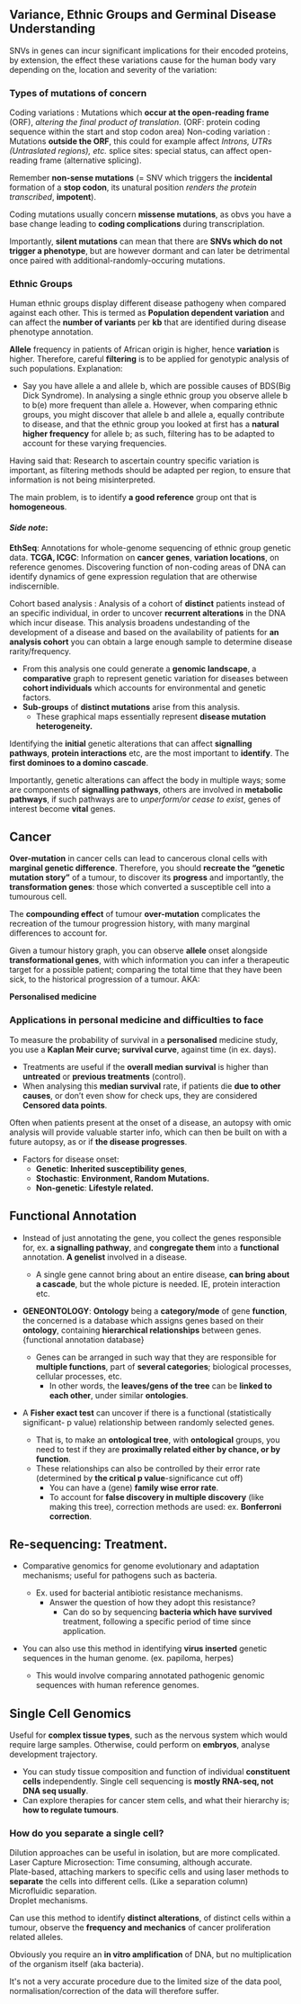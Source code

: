 ## Variance, Ethnic Groups and Germinal Disease Understanding

SNVs in genes can incur significant implications for their encoded proteins, by extension, the effect these variations cause for the human body vary depending on the, location and severity of the variation:

### Types of mutations of concern

Coding variations
: Mutations which **occur at the open-reading frame** (ORF), *altering the final product of translation*. (ORF: protein coding sequence within the start and stop codon area)
Non-coding variation
: Mutations **outside the ORF**, this could for example affect *Introns, UTRs (Untraslated regions), etc.*
splice sites: special status, can affect open-reading frame (alternative splicing).

Remember **non-sense mutations** (= SNV which triggers the **incidental** formation of a **stop codon**, its unatural position *renders the protein transcribed*, **impotent**).



Coding mutations usually concern **missense mutations**, as obvs you have a base change leading to **coding complications** during transcriplation.

Importantly, **silent mutations** can mean that there are **SNVs which do not trigger a phenotype**, but are however dormant and can later be detrimental once paired with additional-randomly-occuring mutations.

### Ethnic Groups

Human ethnic groups display different disease pathogeny when compared against each other. This is termed as **Population dependent variation** and can affect the **number of variants** per **kb** that are identified during disease phenotype annotation.

**Allele** frequency in patients of African origin is higher, hence **variation** is higher. Therefore, careful **filtering** is to be applied for genotypic analysis of such populations. Explanation:
* Say you have allele a and allele b, which are possible causes of BDS(Big Dick Syndrome). In analysing a single ethnic group you observe allele b to b(e) more frequent than allele a. However, when comparing ethnic groups, you might discover that allele b and allele a, equally contribute to disease, and that the ethnic group you looked at first has a **natural higher frequency** for allele b; as such, filtering has to be adapted to account for these varying frequencies.

Having said that: Research to ascertain country specific variation is important, as filtering methods should be adapted per region, to ensure that information is not being misinterpreted. 

The main problem, is to identify **a good reference** group ont that is **homogeneous**.

#### *Side note*:
**EthSeq**: Annotations for whole-genome sequencing of ethnic group genetic data. **TCGA, ICGC**: Information on **cancer** **genes**, **variation locations**, on reference genomes. Discovering function of non-coding areas of DNA can identify dynamics of gene expression regulation that are otherwise indiscernible. 

Cohort based analysis
: Analysis of a cohort of **distinct** patients instead of an specific individual, in order to uncover **recurrent alterations** in the DNA which incur disease. This analysis broadens undestanding of the development of a disease and based on the availability of patients for **an analysis cohort** you can obtain a large enough sample to determine disease rarity/frequency.

  * From this analysis one could generate a **genomic landscape**, a **comparative** graph to represent genetic variation for diseases between **cohort individuals** which accounts for environmental and genetic factors.   
  * **Sub-groups** of **distinct mutations** arise from this analysis.  
    * These graphical maps essentially represent **disease mutation heterogeneity.**  

Identifying the **initial** genetic alterations that can affect **signalling pathways**, **protein interactions** etc, are the most important to **identify**. The **first dominoes to a domino cascade**. 

Importantly, genetic alterations can affect the body in multiple ways; some are components of **signalling pathways**, others are involved in **metabolic pathways**, if such pathways are to *unperform/or cease to exist*, genes of interest become **vital** genes.

## Cancer
**Over-mutation** in cancer cells can lead to cancerous clonal cells with **marginal genetic difference**. Therefore, you should **recreate the** **“genetic mutation story”** of a tumour, to discover its **progress** and importantly, the **transformation genes**: those which converted a susceptible cell into a tumourous cell. 

The **compounding effect** of tumour **over-mutation** complicates the recreation of the tumour progression history, with many marginal differences to account for.

Given a tumour history graph, you can observe **allele** onset alongside **transformational genes**, with which information you can infer a therapeutic target for a possible patient; comparing the total time that they have been sick, to the historical progression of a tumour. AKA:

**Personalised medicine** 

### Applications in personal medicine and difficulties to face

To measure the probability of survival in a **personalised** medicine study, you use a **Kaplan Meir curve; survival curve**, against time (in ex. days).  
  * Treatments are useful if the **overall median survival** is higher than **untreated** or **previous treatments** (control).  
  * When analysing this **median survival** rate, if patients die **due to other causes**, or don’t even show for check ups, they are considered **Censored data points**.  

 Often when patients present at the onset of a disease, an autopsy with omic analysis will provide valuable starter info, which can then be built on with a future autopsy, as or if **the disease progresses**.   
  * Factors for disease onset:  
    * **Genetic**: **Inherited susceptibility genes**,  
    * **Stochastic**: **Environment, Random Mutations.**  
    * **Non-genetic**: **Lifestyle related.**

## Functional Annotation

* Instead of just annotating the gene, you collect the genes responsible for, ex. **a signalling pathway**, and **congregate them** into a **functional** annotation. **A genelist** involved in a disease.   
  * A single gene cannot bring about an entire disease, **can bring about a cascade**, but the whole picture is needed. IE, protein interaction etc.

* **GENEONTOLOGY**: **Ontology** being a **category/mode** of gene **function**, the concerned is a database which assigns genes based on their **ontology**, containing **hierarchical relationships** between genes. {functional annotation database}  
  * Genes can be arranged in such way that they are responsible for **multiple functions**, part of **several categories**; biological processes, cellular processes, etc.  
    * In other words, the **leaves/gens of the tree** can be **linked to each other**, under similar **ontologies**.  

* A **Fisher exact test** can uncover if there is a functional (statistically significant- p value) relationship between randomly selected genes.  
  * That is, to make an **ontological tree**, with **ontological** groups, you need to test if they are **proximally related either by chance, or by function**.   
  * These relationships can also be controlled by their error rate (determined by **the critical p value**\-significance cut off)   
    * You can have a (gene) **family wise error rate**.    
    * To account for **false discovery in multiple discovery** (like making this tree), correction methods are used: ex. **Bonferroni correction**.

## Re-sequencing: Treatment.

* Comparative genomics for genome evolutionary and adaptation mechanisms; useful for pathogens such as bacteria.  
  * Ex. used for bacterial antibiotic resistance mechanisms.  
    * Answer the question of how they adopt this resistance?  
      * Can do so by sequencing **bacteria which have survived** treatment, following a specific period of time since application. 

* You can also use this method in identifying **virus inserted** genetic sequences in the human genome. (ex. papiloma, herpes)  
  * This would involve comparing annotated pathogenic genomic sequences with human reference genomes.

## Single Cell Genomics

Useful for **complex tissue types**, such as the nervous system which would require large samples. Otherwise, could perform on **embryos**, analyse development trajectory.  
  * You can study tissue composition and function of individual **constituent cells** independently. Single cell sequencing is **mostly RNA-seq, not DNA seq usually**.  
  * Can explore therapies for cancer stem cells, and what their hierarchy is; **how to regulate tumours**.  
  
### How do you separate a single cell?  
Dilution approaches can be useful in isolation, but are more complicated.  
  Laser Capture Microsection: Time consuming, although accurate.  
  Plate-based, attaching markers to specific cells and using laser methods to **separate** the cells into different cells. (Like a separation column)   
  Microfluidic separation.  
  Droplet mechanisms.

Can use this method to identify **distinct alterations**, of distinct cells within a tumour, observe the **frequency and mechanics** of cancer proliferation related alleles.  

Obviously you require an **in vitro amplification** of DNA, but no multiplication of the organism itself (aka bacteria).  

It's not a very accurate procedure due to the limited size of the data pool, normalisation/correction of the data will therefore suffer.